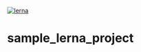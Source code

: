 [![lerna](https://img.shields.io/badge/maintained%20with-lerna-cc00ff.svg)](https://lerna.js.org/)

# sample_lerna_project
